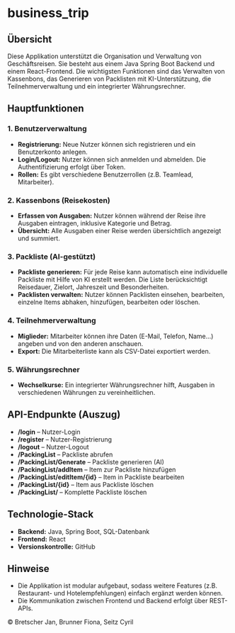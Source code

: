 
# business_trip

## Übersicht

Diese Applikation unterstützt die Organisation und Verwaltung von Geschäftsreisen. Sie besteht aus einem Java Spring Boot Backend und einem React-Frontend. Die wichtigsten Funktionen sind das Verwalten von Kassenbons, das Generieren von Packlisten mit KI-Unterstützung, die Teilnehmerverwaltung und ein integrierter Währungsrechner.

## Hauptfunktionen

### 1. Benutzerverwaltung
- **Registrierung:** Neue Nutzer können sich registrieren und ein Benutzerkonto anlegen.
- **Login/Logout:** Nutzer können sich anmelden und abmelden. Die Authentifizierung erfolgt über Token.
- **Rollen:** Es gibt verschiedene Benutzerrollen (z.B. Teamlead, Mitarbeiter).

### 2. Kassenbons (Reisekosten)
- **Erfassen von Ausgaben:** Nutzer können während der Reise ihre Ausgaben eintragen, inklusive Kategorie und Betrag.
- **Übersicht:** Alle Ausgaben einer Reise werden übersichtlich angezeigt und summiert.

### 3. Packliste (AI-gestützt)
- **Packliste generieren:** Für jede Reise kann automatisch eine individuelle Packliste mit Hilfe von KI erstellt werden. Die Liste berücksichtigt Reisedauer, Zielort, Jahreszeit und Besonderheiten.
- **Packlisten verwalten:** Nutzer können Packlisten einsehen, bearbeiten, einzelne Items abhaken, hinzufügen, bearbeiten oder löschen.

### 4. Teilnehmerverwaltung
- **Miglieder:** Mitarbeiter können ihre Daten (E-Mail, Telefon, Name...) angeben und von den anderen anschauen.
- **Export:** Die Mitarbeiterliste kann als CSV-Datei exportiert werden.

### 5. Währungsrechner
- **Wechselkurse:** Ein integrierter Währungsrechner hilft, Ausgaben in verschiedenen Währungen zu vereinheitlichen.

## API-Endpunkte (Auszug)

- **/login** – Nutzer-Login
- **/register** – Nutzer-Registrierung
- **/logout** – Nutzer-Logout
- **/PackingList** – Packliste abrufen
- **/PackingList/Generate** – Packliste generieren (AI)
- **/PackingList/addItem** – Item zur Packliste hinzufügen
- **/PackingList/editItem/{id}** – Item in Packliste bearbeiten
- **/PackingList/{id}** – Item aus Packliste löschen
- **/PackingList/** – Komplette Packliste löschen

## Technologie-Stack

- **Backend:** Java, Spring Boot, SQL-Datenbank
- **Frontend:** React
- **Versionskontrolle:** GitHub

## Hinweise

- Die Applikation ist modular aufgebaut, sodass weitere Features (z.B. Restaurant- und Hotelempfehlungen) einfach ergänzt werden können.
- Die Kommunikation zwischen Frontend und Backend erfolgt über REST-APIs.

&copy; Bretscher Jan, Brunner Fiona, Seitz Cyril
